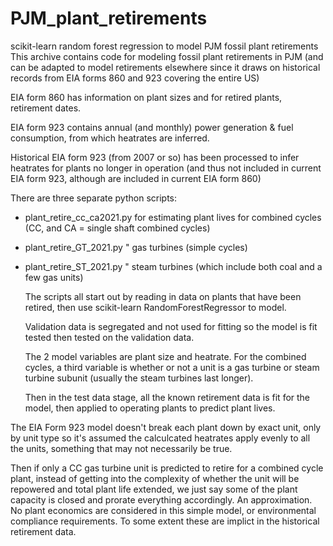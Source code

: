 # PJM_plant_retirements
scikit-learn random forest regression to model PJM fossil plant retirements
This archive contains code for modeling fossil plant retirements in PJM (and can be adapted to model retirements elsewhere since it draws on historical records from EIA forms 860 and 923 covering the entire US)

EIA form 860 has information on plant sizes and for retired plants, retirement dates. 

EIA form 923 contains annual (and monthly) power generation & fuel consumption, from which heatrates are inferred.

Historical EIA form 923 (from 2007 or so) has been processed to infer heatrates for plants no longer in operation (and thus not included in current EIA form 923, although are included in current EIA form 860)

There are three separate python scripts:
- plant_retire_cc_ca2021.py     for estimating plant lives for combined cycles (CC, and CA = single shaft combined cycles)

- plant_retire_GT_2021.py       " gas turbines (simple cycles)

- plant_retire_ST_2021.py       " steam turbines (which include both coal and a few gas units)


  The scripts all start out by reading in data on plants that have been retired, then use scikit-learn RandomForestRegressor to model.

  Validation data is segregated and not used for fitting so the model is fit tested then tested on the validation data.

  The 2 model variables are plant size and heatrate. For the combined cycles, a third variable is whether or not a unit is a gas turbine or steam turbine subunit (usually the steam turbines last longer).

  Then in the test data stage, all the known retirement data is fit for the model, then applied to operating plants to predict plant lives.
   
The EIA Form 923 model doesn't break each plant down by exact unit, only by unit type so it's assumed the calculcated heatrates apply evenly to all the units, something that may not necessarily be true.

Then if only a CC gas turbine unit is predicted to retire for a combined cycle plant, instead of getting into the complexity of whether the unit will be repowered and total plant life extended, we just say some of the plant capacity is closed and prorate everything accordingly. An approximation. No plant economics are considered in this simple model, or environmental compliance requirements. To some extent these are implict in the historical retirement data.
